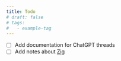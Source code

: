 ```yaml
---
title: Todo
# draft: false
# tags:
#   - example-tag
---
```


<!-- You can mark items completed by pressing `Option`+`C` (or `Alt`+`C`) when your cursor is on the line.
You can also select multiple lines and mark them all at once! -->

- [ ] Add documentation for ChatGPT threads
- [ ] Add notes about [Zig](https://ziglang.org)

